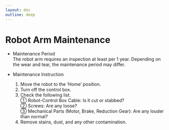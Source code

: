 ```yaml
---
layout: doc
outline: deep
---
```


# Robot Arm Maintenance

- Maintenance Period<br>
  The robot arm requires an inspection at least per 1 year. Depending on the wear and tear, the maintenance period may differ.

- Maintenance Instruction<br>
  1. Move the robot to the ‘Home’ position.
  2. Turn off the control box.
  3. Check the following list.<br>
     ① Robot-Control Box Cable: Is it cut or stabbed?<br>
     ② Screws: Are any loose?<br>
     ③ Mechanical Parts (Motor, Brake, Reduction Gear): Are any louder than normal?
  4. Remove stains, dust, and any other contamination.
